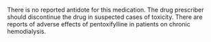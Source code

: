 There is no reported antidote for this medication. The drug prescriber should discontinue the drug in suspected cases of toxicity. There are reports of adverse effects of pentoxifylline in patients on chronic hemodialysis.
